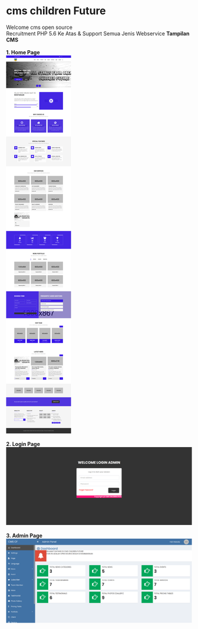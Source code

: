 # cms children Future
Welcome cms open source
<br>
Recruitment
  PHP 5.6 Ke Atas & Support Semua Jenis Webservice
<b>Tampilan CMS </b>
<br><br>
<b>1. Home Page </b>
<br>
<img src="https://raw.githubusercontent.com/childrenfuture-lab/cms/main/home.png" class="hans-image" alt="">
<br><br>
<b>2. Login Page </b>
<br>
<img src="https://raw.githubusercontent.com/childrenfuture-lab/cms/main/login.png" class="hans-image" alt="">
<br><br>
<b>3. Admin Page </b>
<br>
<img src="https://raw.githubusercontent.com/childrenfuture-lab/cms/main/admin.png" class="hans-image" alt="">


